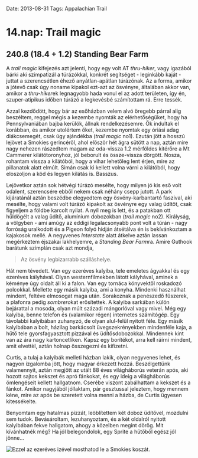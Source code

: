 Date: 2013-08-31
Tags: Appalachian Trail

# 14.nap: Trail magic

## 240.8 (18.4 + 1.2) Standing Bear Farm

A *trail magic* kifejezés azt jelenti, hogy egy volt AT *thru-hiker*, vagy igazából bárki aki szimpatizál a túrázókkal, konkrét segítséget - leginkább kaját - juttat a szerencsétlen éhező anyátlan-apátlan túrázónak. Az a forma, amikor a jótevő csak úgy noname kipakol ezt-azt az ösvényre, általában akkor van, amikor a *thru-hiker*ek legnagyobb hada vonul el az adott területen, így én, szuper-atipikus időben túrázó a legkevésbé számítottam rá. Erre tessék.

Azzal kezdődött, hogy bár az esőházban velem alvó öregebb párral alig beszéltem, reggel mégis a kezembe nyomták az elérhetőségüket, hogy ha Pennsylvaniában bajba kerülök, állnak rendelkezésemre. Ők indultak el korábban, és amikor utolértem őket, kezembe nyomtak egy óriási adag diákcsemegét, csak úgy ajándékba (*trail magic* no1). Ezután jött a hosszú lejövet a Smokies gerincéről, ahol először hét ágra sütött a nap, aztán mire nagy nehezen rászedtem magam az oda-vissza 1.2 mérföldes kitérőre a Mt Cammerer kilátótoronyhoz, jól beborult és össze-vissza dörgött. Nosza, rohantam vissza a kilátóból, hogy a vihar lehetőleg lent érjen, mire az pillanatok alatt elmúlt. Simán csak ki kellett volna várni a kilátóból, hogy eloszoljon a köd és legyen kilátás is. Basszus.

Lejövetkor aztán sok hétvégi túrázó mesélte, hogy milyen jó kis eső volt odalent, szerencsére ebből nekem csak néhány csepp jutott. A park kijáratánál aztán beszédbe elegyedtem egy ösvény-karbantartó faszival, aki mesélte, hogy valami volt túrázó kipakolt az ösvényre egy valag üdítőt, csak figyeljem a földbe karcolt nyilat. A nyíl meg is lett, és a patakban ott hűldögélt a valag üdítő, alumínium dobozokban (*trail magic* no2). Királyság, a völgyben - ami amúgy az eddigi legalacsonyabb pont volt a túrán - nagy forróság uralkodott és a Pigeon folyó hídján átsétálva én is bekívánkoztam a kajakosok mellé. A negyvenes *Interstate* alatt átkelve aztán lassan megérkeztem éjszakai lakhelyemre, a *Standing Bear Farm*ra. Amire Guthook barátunk szimplán csak azt mondja,

> Az ösvény legbizarrabb szálláshelye.

Hát nem tévedett. Van egy ezeréves kalyiba, tele emeletes ágyakkal és egy ezeréves kályhával. Olyan westernfilmekben látott kályhával, aminek a kéménye úgy oldalt áll ki a falon. Van egy tornáca könyvektől roskadozó polcokkal. Mellette egy másik kalyiba, ami a konyha. Mindenki használhat mindent, feltéve elmosogat maga után. Sorakoznak a penészedő fűszerek, a plafonra pedig *sombrero*kat erősítettek. A kalyiba sarkában külön bejárattal a mosoda, olyan múlt századi mángorlóval vagy mivel. Még egy kalyiba, benne telefon és (valamikor régen) internetes számítógép. Egy távolabbi kalyibában zuhanyzó, de olyan alul-felül nyitott féle. Egy másik kalyibában a bolt, házilag barkácsolt üvegszekrényekben mindenféle kaja, a hűtő tele gyorsfagyasztott pizzával és üdítősdobozokkal. Mindennek kint van az ára nagy kartoncetliken. Kapsz egy borítékot, arra kell ráírni mindent, amit elvettèl, aztán holnap összegezni és kifizetni.

Curtis, a tulaj a kalyibák melleti házban lakik, olyan negyvenes lehet, és nagyon izgalomba jött, hogy magyar érkezett hozzá. Beszélgettünk valamennyit, aztán megjött az utált 88 éves világháborús veterán após, aki hozott sajtos kekszet és apró fánkokat, és egy ideig a világháborús ömlengéseit kellett hallgatnom. Cserébe viszont zabálhattam a kekszet és a fánkot. Amikor nagyjából jóllaktam, pár gesztussal jeleztem, hogy mennem kéne, mire az após be szeretett volna menni a házba, de Curtis ügyesen kitessékelte.

Benyomtam egy hatalmas pizzát, leöblítettem két doboz üdítővel, mozdulni sem tudok. Bevásároltam, lezuhanyoztam, és a két oldalról nyitott kalyibában fekve hallgatom, ahogy a közelben megint dörög. Mit kívánhatnék még? Ha jól belegondolok, egy Sprite a hűtőből egész jól jönne...

![Ezzel az ezeréves izével mosthatod le a Smokies koszát.](https://lh3.googleusercontent.com/-xwqCfY16E0w/UoU5xBlUWWI/AAAAAAAAGmU/wd6Fw9lchDU/s800-Ic42/20130831_192531.jpg)